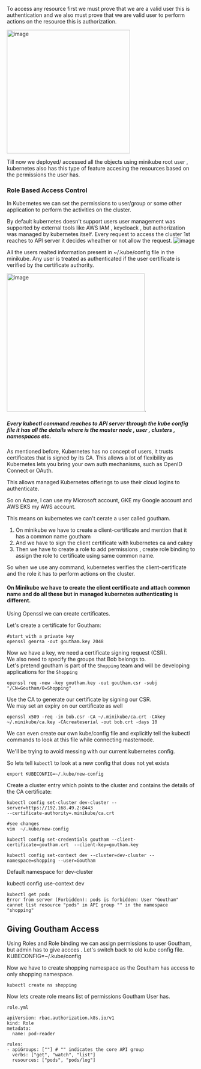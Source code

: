 To access any resource first we must prove that we are a valid user this is authentication and we also  must prove that we are valid user to perform actions on the
resource this is  authorization.

<img width="328" alt="image" src="https://github.com/KORLA2/Kubernetes/assets/96729391/24b21bf5-fb45-41ba-a87b-5e84fc30d123">

Till now we deployed/ accessed all the objects using minikube root user , kubernetes also has this type of feature  accesing the resources based on the permissions 
the user has.

 ### Role Based Access Control
 In Kubernetes we can set the permissions to  user/group or some other application to perform the activities on the cluster.


By default kubernetes doesn't support users user management was supported by external tools like AWS IAM , keycloack , but authorization was managed by kubernetes itself.
Every request to access the cluster 1st reaches to API server it decides wheather or not allow the request. 
![image](https://github.com/KORLA2/Kubernetes/assets/96729391/977a7980-a464-457a-8918-2624a7c78f00)


All the users realted information present in ~/.kube/config file in the minikube. Any user is treated as authenticated if the user certificate is verified by the 
certificate authority.

<img width="367" alt="image" src="https://github.com/KORLA2/Kubernetes/assets/96729391/92486444-1899-4db6-a8fb-7c31f83e01d7">.


##### Every kubectl command reaches to API server through the kube config file it has all the details where is the master node , user , clusters , namespaces etc.

As mentioned before, Kubernetes has no concept of users, it trusts certificates that is signed by its CA.
This allows a lot of flexibility as Kubernetes lets you bring your own auth mechanisms, such as OpenID Connect or OAuth.

This allows managed Kubernetes offerings to use their cloud logins to authenticate.

So on Azure, I can use my Microsoft account, GKE my Google account and AWS EKS my AWS account.

This means on kubernetes we can't cerate a user called goutham.

1. On minikube we have to create a client-certificate and mention that it has a common name goutham 
2. And we have to sign the client certificate with kubernetes ca and cakey
3. Then we have to create a role to add permissions , create role binding to assign the role to certificate using same common name. 

So when we use any command, kubernetes verifies the client-certificate and the role it has to perform actions on the cluster.

#### On Minikube we have to create the client certificate and attach common name and do all these but in managed kubernetes authenticating is different.

Using Openssl we can create certificates.

Let's create a certificate for Goutham:


```
#start with a private key
openssl genrsa -out goutham.key 2048
```

Now we have a key, we need a certificate signing request (CSR). </br>
We also need to specify the groups that Bob belongs to. </br>
Let's pretend goutham is part of the `Shopping` team and will be developing 
applications for the `Shopping` 

```
openssl req -new -key goutham.key -out goutham.csr -subj "/CN=Goutham/O=Shopping"
```

Use the CA to generate our certificate by signing our CSR. </br>
We may set an expiry on our certificate as well

```
openssl x509 -req -in bob.csr -CA ~/.minikube/ca.crt -CAkey ~/.minikube/ca.key -CAcreateserial -out bob.crt -days 10

```

We can even create our own kube/config file and explicitly tell the kubectl commands to look at this file while connecting masternode.

We'll be trying to avoid messing with our current kubernetes config. </br>

So lets tell `kubectl` to look at a new config that does not yet exists 

```
export KUBECONFIG=~/.kube/new-config
```

Create a cluster entry which points to the cluster and contains the details of the CA certificate:


```
kubectl config set-cluster dev-cluster --server=https://192.168.49.2:8443 
--certificate-authority=.minikube/ca.crt

#see changes 
vim  ~/.kube/new-config
```

```
kubectl config set-credentials goutham --client-certificate=goutham.crt  --client-key=goutham.key 
```

```
kubectl config set-context dev --cluster=dev-cluster --namespace=shopping --user=Goutham    
```

Default namespace for dev-cluster 

kubectl config use-context dev

```
kubectl get pods
Error from server (Forbidden): pods is forbidden: User "Goutham" cannot list resource "pods" in API group "" in the namespace "shopping"
```
## Giving Goutham Access

Using  Roles and Role binding we can assign permissions to user Goutham, but admin has to give accces . Let's switch back to old kube config file.
KUBECONFIG=~/.kube/config

Now we have to create shopping namespace as the Goutham has access to only shopping namespace.

```
kubectl create ns shopping
```
Now lets create role means list of permissions Goutham User has.

```
role.yml

apiVersion: rbac.authorization.k8s.io/v1
kind: Role
metadata:
  name: pod-reader

rules:
- apiGroups: [""] # "" indicates the core API group
  verbs: ["get", "watch", "list"]
  resources: ["pods", "pods/log"]
  


```



